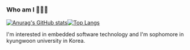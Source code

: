 ### Who am I 🤖🇰🇷
[![Anurag's GitHub stats](https://github-readme-stats.vercel.app/api?username=HarryKito&theme=synthwave)](https://github.com/anuraghazra/github-readme-stats)[![Top Langs](https://github-readme-stats.vercel.app/api/top-langs/?username=HarryKito)](https://github.com/anuraghazra/github-readme-stats)

I'm interested in embedded software technology and I'm sophomore in kyungwoon university in Korea.
